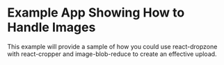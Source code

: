 # Example App Showing How to Handle Images

This example will provide a sample of how you could use react-dropzone with
react-cropper and image-blob-reduce to create an effective upload.
